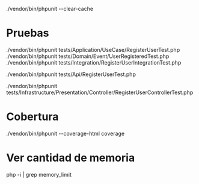 ./vendor/bin/phpunit --clear-cache

# Pruebas
./vendor/bin/phpunit tests/Application/UseCase/RegisterUserTest.php
./vendor/bin/phpunit tests/Domain/Event/UserRegisteredTest.php
./vendor/bin/phpunit tests/Integration/RegisterUserIntegrationTest.php

./vendor/bin/phpunit tests/Api/RegisterUserTest.php

./vendor/bin/phpunit tests/Infrastructure/Presentation/Controller/RegisterUserControllerTest.php

# Cobertura
./vendor/bin/phpunit --coverage-html coverage

# Ver cantidad de memoria
php -i | grep memory_limit
